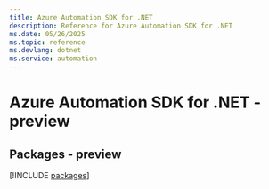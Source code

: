 ```yaml
---
title: Azure Automation SDK for .NET
description: Reference for Azure Automation SDK for .NET
ms.date: 05/26/2025
ms.topic: reference
ms.devlang: dotnet
ms.service: automation
---
```

# Azure Automation SDK for .NET - preview
## Packages - preview
[!INCLUDE [packages](automation-index.md)]